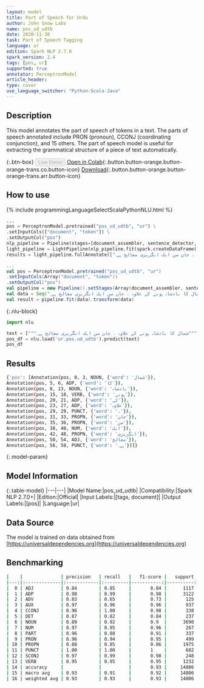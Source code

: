 ```yaml
---
layout: model
title: Part of Speech for Urdu
author: John Snow Labs
name: pos_ud_udtb
date: 2020-11-30
task: Part of Speech Tagging
language: ur
edition: Spark NLP 2.7.0
spark_version: 2.4
tags: [pos, ur]
supported: true
annotator: PerceptronModel
article_header:
type: cover
use_language_switcher: "Python-Scala-Java"
---
```


## Description

This model annotates the part of speech of tokens in a text. The parts of speech annotated include PRON (pronoun), CCONJ (coordinating conjunction), and 15 others. The part of speech model is useful for extracting the grammatical structure of a piece of text automatically.

{:.btn-box}
<button class="button button-orange" disabled>Live Demo</button>
[Open in Colab](https://colab.research.google.com/github/JohnSnowLabs/spark-nlp-workshop/blob/master/tutorials/Certification_Trainings/Public/6.Playground_DataFrames.ipynb){:.button.button-orange.button-orange-trans.co.button-icon}
[Download](https://s3.amazonaws.com/auxdata.johnsnowlabs.com/public/models/pos_ud_udtb_ur_2.7.0_2.4_1606733090479.zip){:.button.button-orange.button-orange-trans.arr.button-icon}

## How to use

<div class="tabs-box" markdown="1">
{% include programmingLanguageSelectScalaPythonNLU.html %}

```python
...
pos = PerceptronModel.pretrained("pos_ud_udtb", "ur") \
.setInputCols(["document", "token"]) \
.setOutputCol("pos")
nlp_pipeline = Pipeline(stages=[document_assembler, sentence_detector, tokenizer, pos])
light_pipeline = LightPipeline(nlp_pipeline.fit(spark.createDataFrame([['']]).toDF("text")))
results = light_pipeline.fullAnnotate(["شمال کا بادشاہ ہونے کے علاوہ ، جان سن ایک انگریزی معالج ہے۔"])

```

```scala
...
val pos = PerceptronModel.pretrained("pos_ud_udtb", "ur")
.setInputCols(Array("document", "token"))
.setOutputCol("pos")
val pipeline = new Pipeline().setStages(Array(document_assembler, sentence_detector, tokenizer, pos))
val data = Seq("شمال کا بادشاہ ہونے کے علاوہ ، جان سن ایک انگریزی معالج ہے۔").toDF("text")
val result = pipeline.fit(data).transform(data)
```

{:.nlu-block}
```python
import nlu

text = ["""شمال کا بادشاہ ہونے کے علاوہ ، جان سن ایک انگریزی معالج ہے۔"""]
pos_df = nlu.load('ur.pos.ud_udtb').predict(text)
pos_df
```

</div>

## Results

```bash
{'pos': [Annotation(pos, 0, 3, NOUN, {'word': 'شمال'}),
Annotation(pos, 5, 6, ADP, {'word': 'کا'}),
Annotation(pos, 8, 13, NOUN, {'word': 'بادشاہ'}),
Annotation(pos, 15, 18, VERB, {'word': 'ہونے'}),
Annotation(pos, 20, 21, ADP, {'word': 'کے'}),
Annotation(pos, 23, 27, ADP, {'word': 'علاوہ'}),
Annotation(pos, 29, 29, PUNCT, {'word': '،'}),
Annotation(pos, 31, 33, PROPN, {'word': 'جان'}),
Annotation(pos, 35, 36, PROPN, {'word': 'سن'}),
Annotation(pos, 38, 40, NUM, {'word': 'ایک'}),
Annotation(pos, 42, 48, PROPN, {'word': 'انگریزی'}),
Annotation(pos, 50, 54, ADJ, {'word': 'معالج'}),
Annotation(pos, 56, 58, PUNCT, {'word': 'ہے۔'})]}
```

{:.model-param}
## Model Information

{:.table-model}
|---|---|
|Model Name:|pos_ud_udtb|
|Compatibility:|Spark NLP 2.7.0+|
|Edition:|Official|
|Input Labels:|[tags, document]|
|Output Labels:|[pos]|
|Language:|ur|

## Data Source

The model is trained on data obtained from [https://universaldependencies.org](https://universaldependencies.org)

## Benchmarking

```bash
|    |              | precision   | recall   |   f1-score |   support |
|---:|:-------------|:------------|:---------|-----------:|----------:|
|  0 | ADJ          | 0.84        | 0.85     |       0.84 |      1117 |
|  1 | ADP          | 0.98        | 0.99     |       0.98 |      3122 |
|  2 | ADV          | 0.83        | 0.65     |       0.73 |       125 |
|  3 | AUX          | 0.97        | 0.96     |       0.96 |       937 |
|  4 | CCONJ        | 0.96        | 1.00     |       0.98 |       338 |
|  5 | DET          | 0.87        | 0.82     |       0.84 |       237 |
|  6 | NOUN         | 0.89        | 0.92     |       0.9  |      3690 |
|  7 | NUM          | 0.97        | 0.95     |       0.96 |       267 |
|  8 | PART         | 0.96        | 0.88     |       0.91 |       337 |
|  9 | PRON         | 0.96        | 0.94     |       0.95 |       499 |
| 10 | PROPN        | 0.88        | 0.85     |       0.86 |      1975 |
| 11 | PUNCT        | 1.00        | 1.00     |       1    |       682 |
| 12 | SCONJ        | 0.97        | 0.99     |       0.98 |       248 |
| 13 | VERB         | 0.95        | 0.95     |       0.95 |      1232 |
| 14 | accuracy     |             |          |       0.93 |     14806 |
| 15 | macro avg    | 0.93        | 0.91     |       0.92 |     14806 |
| 16 | weighted avg | 0.93        | 0.93     |       0.93 |     14806 |
​
```